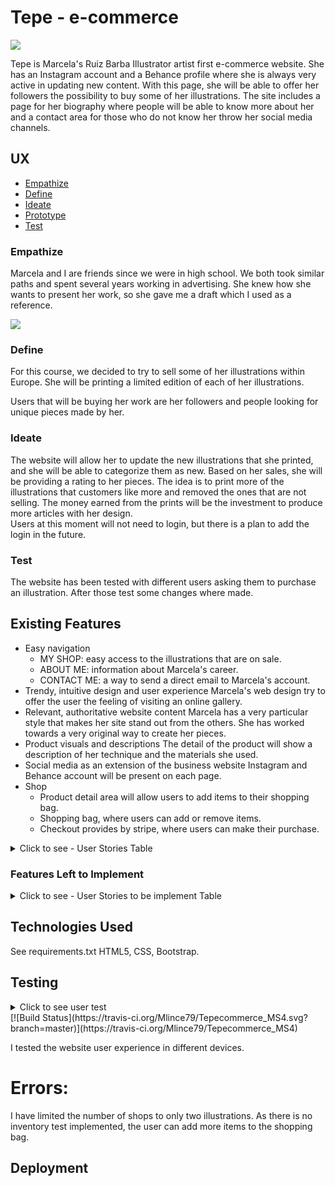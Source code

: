 # Tepe - e-commerce

<img src="https://raw.githubusercontent.com/Mlince79/Tepecommerce_MS4/master/site/documentation/static/img/laptop-tablet-phone-pc.jpg" style="margin: 0;">

Tepe is Marcela's Ruiz Barba Illustrator artist first e-commerce website. She has an Instagram account and a Behance profile where she is always very active in updating new content.
With this page, she will be able to offer her followers the possibility to buy some of her illustrations. 
The site includes a page for her biography where people will be able to know more about her and a contact area for those who do not know her throw her social media channels.  

## UX

  * [Empathize](#Empathize)
  * [Define](#Define)
  * [Ideate](#Ideate)
  * [Prototype](#Prototype)
  * [Test](#Test)

### Empathize

Marcela and I are friends since we were in high school. We both took similar paths and spent several years working in advertising. 
She knew how she wants to present her work, so she gave me a draft which I used as a reference. 

<img src="https://raw.githubusercontent.com/Mlince79/Tepecommerce_MS4/master/site/documentation/static/img/draft.jpg" style="margin: 0;">

### Define

For this course, we decided to try to sell some of her illustrations within Europe. She will be printing a limited edition of each of her illustrations.

Users that will be buying her work are her followers and people looking for unique pieces made by her.

### Ideate

The website will allow her to update the new illustrations that she printed, and she will be able to categorize them as new. 
Based on her sales, she will be providing a rating to her pieces. 
The idea is to print more of the illustrations that customers like more and removed the ones that are not selling. 
The money earned from the prints will be the investment to produce more articles with her design.  
Users at this moment will not need to login, but there is a plan to add the login in the future. 

### Test 

The website has been tested with different users asking them to purchase an illustration. After those test some changes where made. 

## Existing Features
* Easy navigation
    - MY SHOP: easy access to the illustrations that are on sale.
    - ABOUT ME: information about Marcela's career. 
    - CONTACT ME: a way to send a direct email to Marcela's account.
* Trendy, intuitive design and user experience
Marcela's web design try to offer the user the feeling of visiting an online gallery. 
* Relevant, authoritative website content
Marcela has a very particular style that makes her site stand out from the others. She has worked towards a very original way to create her pieces. 
* Product visuals and descriptions
The detail of the product will show a description of her technique and the materials she used. 
* Social media as an extension of the business website
Instagram and Behance account will be present on each page.
* Shop
    - Product detail area will allow users to add items to their shopping bag.
    - Shopping bag, where users can add or remove items.
    - Checkout provides by stripe, where users can make their purchase.

<details>
    <summary>Click to see - User Stories Table</summary>

&nbsp;

User story ID | As a | Want to be able to... | So that I can...
--------------|---------|------------------------|-----------------
|             ||        **Viewing and Navegation**            ||
1 - | Shopper | View a list of illustrations | Select some to purchase
2 - | Shopper | View individual product details | Identify the price, description, product rating, illustration image
3 - | Shopper | Easily view the total of my purchase at any time | See how much I want to spend
|             || **Purchasing and Checkout** ||
4 - | Shopper | Easily select the quantity of a product when purchasing it. | Ensure I do not accidentally select the wrong product or quantity
5 - | Shopper | View items in my bag to be bought	| Identify the total cost of my articles and all items I will receive
6 - | Shopper | Adjust the number of individual items in my bag | Easily make changes to my purchase before checkout
7 - | Shopper | Easily enter my payment information | Check out quickly and with no hassles
8 - | Shopper | Feel my personal and payment information is safe and secure | Confidently provide the needed information to make a purchase 
9 - | Shopper | View an order confirmation after checkout | Verify that I haven't created any mistakes
10 - | Shopper | Receive an email confirmation after checking out | Keep the proof of what I've purchased for my records
|             || **Admin and Store Management** ||           |
11 - | Store Owner | Add an illustration | Add new illustrations in my web-shop
12 - | Store Owner | Edit/Update an illustration | Change image, prices and description
13 - | Store Owner | Delete an illustration | Remove illustrations that are sold out
</details>

### Features Left to Implement
<details>
    <summary>Click to see - User Stories to be implement Table</summary>

&nbsp;
User story ID | As a | Want to be able to... | So that I can...
--------------|---------|------------------------|-----------------
|                 || **Registration and User Accounts**	||		       |
1 | Site User | Easily register for an account | Have a personal account and be able to view my profile
2 | Site User | Easily login and logout | Access my personal information 
3 | Site User | Easily recover my password in case i forget it | Recover access to my account
4 | Site User | Receive an email confirmation after registering | Verify that my account registration was successful 
5 | Site User | Have a personalized user profile | View my order history and order confirmations, and save my payment information
</details>

## Technologies Used
See requirements.txt
HTML5, CSS, Bootstrap.

## Testing
<details>
    <summary>Click to see user test</summary>

***Base Html***
- Display logo image.
- Display menu and active links after hover and after a click.
Display social media, Instagram and Behance and confirm active hover and working links opening a separate page. 

***Home***
- Display home image.

***My Shop***
- Display illustrations images. 
- Display button to sort illustrations by Price Low-High, Most Popular and New Illustrations.
- Confirm the functionality of the sort illustrations button.
- Confirm the display overlay is working on each image and showing the complete and correct information.

***My Shop/detail product***
- Display image illustration correctly.
- Display all the information about the piece correctly: name, price, size, rating, description.
- Display quantity button and be sure that customers can only allow buying 2 of each image. 
- Confirm that buttons Keep Shopping and Add to the bag are working. 
- Confirm those toast messages appears when adding a new item and when adding more items. 
- Confirm checkout outline border appears after adding the first item in the shopping bag. 
- Confirm checkout button is displayed and working correctly and showing the correct amount. 

***Bag***
- Shopping bag will display all the illustrations added to the bag. 
- Show: title, size, price quantity and subtotal of each image. 
- Show the correct total order amount to be pay, delivery cost and total, including delivery cost.
- Keep shopping and secure checkout button working. 

***Checkout***
- Checkout form displays correctly.
- Order summary shows the total amount of items. 
- Item includes name, size, quantity and subtotal: order total, delivery and total, including delivery cost. 
- The form has all the required fields. And show with a (*) the ones mandatory.
- Details: Full name and Email Address.
- Delivery: Phone number, Street Address 1 and 2, Town or City, Country, State or Locality Postal Code
- Country - Display all the nations. 
- Payment 
- Complete the order and adjust the bag button shows correctly and are working. 
- The message that shows the amount of money that will be a charge is displayed correctly and in red. 

***Checkout success***
- Order information is displayed. 
- A notification that an email has been sent is shown as well. 
- Toast message is displayed.
- Link to go-to products is displayed and working. 

***About***
- Display Marcelas illustration image.
- Display text.

***Contact***
- Display illustration image.
- Display form to contact. 
- Verification fields are active.
- Submit button working. 

***For the owner of the website***
- Will have access to products/add/ 
- Available login. A toast message will be shown after a successful login. 
- Access direct to Product Management, where the owner will be able to add new products by filling out the form. 
- Buttons of Cancel, Add Product, Sign Out will be active. 
- Cancel = Will redirect owner to the products section.
- Add Product = Will add a new product. 
- Sign Out = Owner will be able to logout. 
- Products section. The owner will be able to see her account active. On click, a dropdown will be displayed to have access to Product Management and logout. 
- The owner can edit or delete illustrations in the products detail page. 
- Sign out page, the owner will be able to logout or to go back to product management. After signing out, the owner will get a toast message and redirect to the homepage. 


</details>
[![Build Status](https://travis-ci.org/Mlince79/Tepecommerce_MS4.svg?branch=master)](https://travis-ci.org/Mlince79/Tepecommerce_MS4)

I tested the website user experience in different devices. 

# Errors: 
I have limited the number of shops to only two illustrations. As there is no inventory test implemented, the user can add more items to the shopping bag. 

## Deployment







